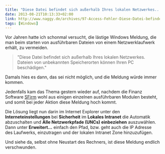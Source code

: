 ```yaml
---
title: "Diese Datei befindet sich außerhalb Ihres lokalen Netzwerkes..."
date: 2013-08-21T10:13:33+02:00
link: http://www.naggy.de/archives/97-Access-Fehler-Diese-Datei-befindet-sich-ausserhalb-Ihres-Intranets-oder-auf-einer-Webseite.html
tags: [Windows]
---
```

Vor Jahren hatte ich schonmal versucht, die lästige Windows Meldung, die man beim starten von ausführbaren Dateien von einem Netzwerklaufwerk erhält, zu vermeiden.

> "Diese Datei befindet sich außerhalb Ihres lokalen Netzwerkes. Dateien von unbekannten Speicherorten können Ihren PC beschädigen."

Damals hies es dann, das sei nicht möglich, und die Meldung würde immer kommen.

Jedenfalls kam das Thema gestern wieder auf, nachdem die Finanz Software [SFirm](http://www.sfirm.de/) wohl aus einigen einzelnen ausführbaren Modulen besteht, und somit bei jeder Aktion diese Meldung hoch kommt.

Die Lösung liegt nun darin im Internet Explorer unter den **Interneteinstellungen** bei **Sicherheit** im **Lokales Intranet** die Automatik abzuschalten und **Alle Netzwerkpfade (UNCs) einbeziehen** auszuwählen. Dann unter **Erweitert...** einfach den Pfad, bzw. geht auch die IP Adresse des Laufwerks, einzutragen und der lokalen Intranet Zone hinzuzufügen.

Und siehe da, selbst ohne Neustart des Rechners, ist diese Meldung endlich verschwunden.
 